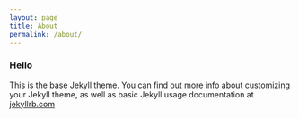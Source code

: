 ```yaml
---
layout: page
title: About
permalink: /about/
---
```

### Hello
This is the base Jekyll theme. You can find out more info about customizing your Jekyll theme, as well as basic Jekyll usage documentation at [jekyllrb.com](https://jekyllrb.com/)

